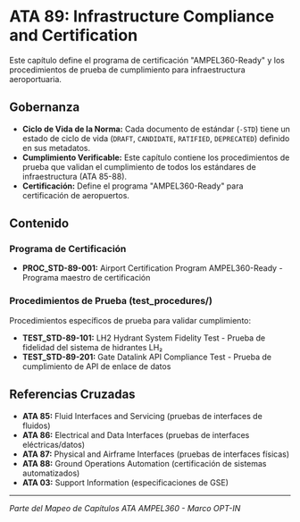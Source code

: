 # ATA 89: Infrastructure Compliance and Certification

Este capítulo define el programa de certificación "AMPEL360-Ready" y los procedimientos de prueba de cumplimiento para infraestructura aeroportuaria.

## Gobernanza
* **Ciclo de Vida de la Norma:** Cada documento de estándar (`-STD`) tiene un estado de ciclo de vida (`DRAFT`, `CANDIDATE`, `RATIFIED`, `DEPRECATED`) definido en sus metadatos.
* **Cumplimiento Verificable:** Este capítulo contiene los procedimientos de prueba que validan el cumplimiento de todos los estándares de infraestructura (ATA 85-88).
* **Certificación:** Define el programa "AMPEL360-Ready" para certificación de aeropuertos.

## Contenido

### Programa de Certificación
- **PROC_STD-89-001:** Airport Certification Program AMPEL360-Ready - Programa maestro de certificación

### Procedimientos de Prueba (test_procedures/)
Procedimientos específicos de prueba para validar cumplimiento:
- **TEST_STD-89-101:** LH2 Hydrant System Fidelity Test - Prueba de fidelidad del sistema de hidrantes LH₂
- **TEST_STD-89-201:** Gate Datalink API Compliance Test - Prueba de cumplimiento de API de enlace de datos

## Referencias Cruzadas
- **ATA 85:** Fluid Interfaces and Servicing (pruebas de interfaces de fluidos)
- **ATA 86:** Electrical and Data Interfaces (pruebas de interfaces eléctricas/datos)
- **ATA 87:** Physical and Airframe Interfaces (pruebas de interfaces físicas)
- **ATA 88:** Ground Operations Automation (certificación de sistemas automatizados)
- **ATA 03:** Support Information (especificaciones de GSE)

---

*Parte del Mapeo de Capítulos ATA AMPEL360 - Marco OPT-IN*

